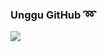 ### Unggu GitHub :loop:

<img src="https://github-readme-stats.vercel.app/api/top-langs/?username=UNGGU0704&layout=compact"><br>


